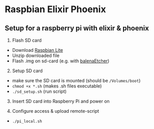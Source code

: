 # Raspbian Elixir Phoenix

## Setup for a raspberry pi with elixir &amp; phoenix

1. Flash SD card

- Download [Raspbian Lite](https://downloads.raspberrypi.org/raspbian_lite_latest)
- Unzip downloaded file
- Flash .img on sd-card (e.g. with [balenaEtcher](https://www.balena.io/etcher/))

2. Setup SD card

- make sure the SD card is mounted (should be `/Volumes/boot`)
- `chmod +x *.sh` (makes .sh files executable)
- `./sd_setup.sh` (run script)

3. Insert SD card into Raspberry Pi and power on

4. Configure access & upload remote-script

- `./pi_local.sh`
